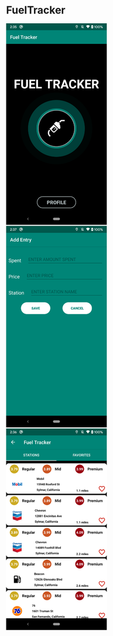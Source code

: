 # FuelTracker
<img src="screenshots/fueltrackerscreenshot1.png" width="275"> <img src="screenshots/fueltrackerscreenshot2.png" width="275"> <img src="screenshots/fueltrackerscreenshot3.png" width="275">
